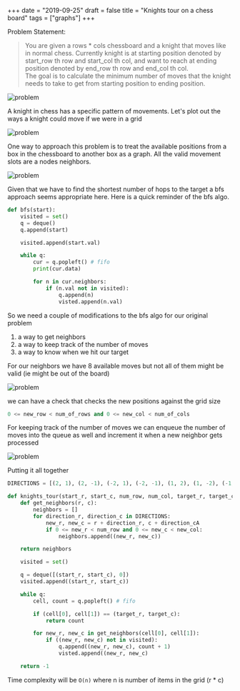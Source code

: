 +++
date = "2019-09-25"
draft = false
title = "Knights tour on a chess board"
tags = ["graphs"]
+++

Problem Statement:

> You are given a rows * cols chessboard and a knight that moves like in normal chess. 
> Currently knight is at starting position denoted by start_row th row and start_col th col, and want to reach at ending position denoted by end_row th row and end_col th col.  
> The goal is to calculate the minimum number of moves that the knight needs to take to get from starting position to ending position.
 
![problem](/images/p17/problem.png)

A knight in chess has a specific pattern of movements. Let's plot out the ways a knight could move if we were in a grid

![problem](/images/p17/movement.png)

One way to approach this problem is to treat the available positions from a box in the chessboard to another box as a graph. All the valid movement slots are a nodes neighbors. 

![problem](/images/p17/partial_graph.png)

Given that we have to find the shortest number of hops to the target a bfs approach seems appropriate here. Here is a quick reminder of the bfs algo.

```python
def bfs(start):
    visited = set()
    q = deque()
    q.append(start)

    visited.append(start.val)

    while q:
        cur = q.popleft() # fifo
        print(cur.data)

        for n in cur.neighbors:
            if (n.val not in visited):
                q.append(n)
                visted.append(n.val)
```

So we need a couple of modifications to the bfs algo for our original problem

1. a way to get neighbors
2. a way to keep track of the number of moves
3. a way to know when we hit our target

For our neighbors we have 8 available moves but not all of them might be valid (ie might be out of the board)

![problem](/images/p17/direction.png)

we can have a check that checks the new positions against the grid size

```python
0 <= new_row < num_of_rows and 0 <= new_col < num_of_cols
```

For keeping track of the number of moves we can enqueue the number of moves into the queue as well and increment it when a new neighbor gets processed

![problem](/images/p17/example.png)

Putting it all together  

```python
DIRECTIONS = [(2, 1), (2, -1), (-2, 1), (-2, -1), (1, 2), (1, -2), (-1, 2), (-1, -2)]

def knights_tour(start_r, start_c, num_row, num_col, target_r, target_c):
    def get_neighbors(r, c):
    	neighbors = []
    	for direction_r, direction_c in DIRECTIONS:
    		new_r, new_c = r + direction_r, c + direction_cA
	        if 0 <= new_r < num_row and 0 <= new_c < new_col:
	    		neighbors.append((new_r, new_c))

    return neighbors	

    visited = set()

    q = deque([(start_r, start_c), 0])
    visited.append((start_r, start_c))

    while q:
        cell, count = q.popleft() # fifo

        if (cell[0], cell[1]) == (target_r, target_c):
            return count

        for new_r, new_c in get_neighbors(cell[0], cell[1]):
            if ((new_r, new_c) not in visited):
                q.append((new_r, new_c), count + 1)
                visted.append((new_r, new_c)

    return -1
```

Time complexity will be `O(n)` where n is number of items in the grid (r * c)
